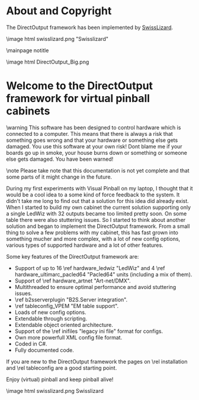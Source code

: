 ﻿About and Copyright
=====
The DirectOutput framework has been implemented by <a href="http://vpuniverse.com/forums/user/668-swisslizard/">SwissLizard</a>. 

\image html swisslizard.png "Swisslizard"



\mainpage notitle

\image html DirectOutput_Big.png 

Welcome to the DirectOutput framework for virtual pinball cabinets
===================================================================

\warning This software has been designed to control hardware which is connected to a computer. This means that there is always a risk that something goes wrong and that your hardware or something else gets damaged. You use this software at your own risk! Dont blame me if your boards go up in smoke, your house burns down or something or someone else gets damaged. You have been warned! 

\note Please take note that this documentation is not yet complete and that some parts of it might change in the future. 

During my first experiments with Visual Pinball on my laptop, I thought that it would be a cool idea to a some kind of force feedback to the system. It didn't take me long to find out that a solution for this idea did already exist. 
When I started to build my own cabinet the current solution supporting only a single LedWiz with 32 outputs became too limited pretty soon. On some table there were also stuttering issues. So I started to think about another solution and began to implement the DirectOutput framework. From a small thing to solve a few problems with my cabinet, this has fast grown into something mucher and more complex, with a lot of new config options, various types of supported hardware and a lot of other features.

Some key features of the DirectOutput framework are:

* Support of up to 16 \ref hardware_ledwiz "LedWiz" and 4 \ref hardware_ultimarc_pacled64 "Pacled64" units (including a mix of them).
* Support of \ref hardware_artnet "Art-net/DMX".
* Multithreaded to ensure optimal performance and avoid stuttering issues.
* \ref b2sserverplugin "B2S.Server integration".
* \ref tableconfig_VPEM "EM table support".
* Loads of new config options.
* Extendable through scripting.
* Extendable object oriented architecture.
* Support of the \ref inifiles "legacy ini file" format for configs.
* Own more powerfull XML config file format.
* Coded in C#.
* Fully documented code.

If you are new to the DirectOutput framework the pages on \rel installation and \rel tableconfig are a good starting point.

Enjoy (virtual) pinball and keep pinball alive!

\image html swisslizard.png Swisslizard
